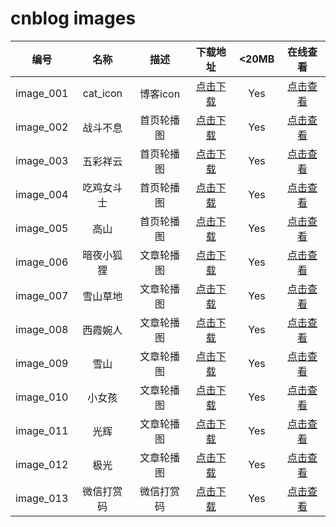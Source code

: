 # cnblog  images

|编号|名称|描述|下载地址|<20MB|在线查看|
|:----:|:----:|:----:|:----:|:----:|:----:|
|image_001| cat_icon |博客icon|[点击下载](https://github.com/SillyCuckoo/CDN/raw/master/cnblog/images/image_001.webp)|Yes|[点击查看](https://cdn.jsdelivr.net/gh/SillyCuckoo/CDN@master/cnblog/images/image_001.webp)|
|image_002| 战斗不息 |首页轮播图|[点击下载](https://github.com/SillyCuckoo/CDN/raw/master/cnblog/images/image_002.jpg)|Yes|[点击查看](https://cdn.jsdelivr.net/gh/SillyCuckoo/CDN@master/cnblog/images/image_002.jpg)|
|image_003| 五彩祥云 |首页轮播图|[点击下载](https://github.com/SillyCuckoo/CDN/raw/master/cnblog/images/image_003.jpg)|Yes|[点击查看](https://cdn.jsdelivr.net/gh/SillyCuckoo/CDN@master/cnblog/images/image_003.jpg)|
|image_004| 吃鸡女斗士 |首页轮播图|[点击下载](https://github.com/SillyCuckoo/CDN/raw/master/cnblog/images/image_004.jpg)|Yes|[点击查看](https://cdn.jsdelivr.net/gh/SillyCuckoo/CDN@master/cnblog/images/image_004.jpg)|
|image_005| 高山 |首页轮播图|[点击下载](https://github.com/SillyCuckoo/CDN/raw/master/cnblog/images/image_005.jpg)|Yes|[点击查看](https://cdn.jsdelivr.net/gh/SillyCuckoo/CDN@master/cnblog/images/image_005.jpg)|
|image_006| 暗夜小狐狸 |文章轮播图|[点击下载](https://github.com/SillyCuckoo/CDN/raw/master/cnblog/images/image_006.webp)|Yes|[点击查看](https://cdn.jsdelivr.net/gh/SillyCuckoo/CDN@master/cnblog/images/image_006.webp)|
|image_007| 雪山草地 |文章轮播图|[点击下载](https://github.com/SillyCuckoo/CDN/raw/master/cnblog/images/image_007.jpg)|Yes|[点击查看](https://cdn.jsdelivr.net/gh/SillyCuckoo/CDN@master/cnblog/images/image_007.jpg)|
|image_008| 西霞婉人 |文章轮播图|[点击下载](https://github.com/SillyCuckoo/CDN/raw/master/cnblog/images/image_008.jpg)|Yes|[点击查看](https://cdn.jsdelivr.net/gh/SillyCuckoo/CDN@master/cnblog/images/image_008.jpg)|
|image_009| 雪山 |文章轮播图|[点击下载](https://github.com/SillyCuckoo/CDN/raw/master/cnblog/images/image_009.jpg)|Yes|[点击查看](https://cdn.jsdelivr.net/gh/SillyCuckoo/CDN@master/cnblog/images/image_009.jpg)|
|image_010| 小女孩 |文章轮播图|[点击下载](https://github.com/SillyCuckoo/CDN/raw/master/cnblog/images/image_010.jpg)|Yes|[点击查看](https://cdn.jsdelivr.net/gh/SillyCuckoo/CDN@master/cnblog/images/image_10.jpg)|
|image_011| 光辉 |文章轮播图|[点击下载](https://github.com/SillyCuckoo/CDN/raw/master/cnblog/images/image_011.jpg)|Yes|[点击查看](https://cdn.jsdelivr.net/gh/SillyCuckoo/CDN@master/cnblog/images/image_011.jpg)|
|image_012| 极光 |文章轮播图|[点击下载](https://github.com/SillyCuckoo/CDN/raw/master/cnblog/images/image_012.jpg)|Yes|[点击查看](https://cdn.jsdelivr.net/gh/SillyCuckoo/CDN@master/cnblog/images/image_012.jpg)|
|image_013| 微信打赏码 |微信打赏码|[点击下载](https://github.com/SillyCuckoo/CDN/raw/master/cnblog/images/image_013.png)|Yes|[点击查看](https://cdn.jsdelivr.net/gh/SillyCuckoo/CDN@master/cnblog/images/image_013.jpg)|

